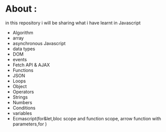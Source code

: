 # About :  
in this repository i will be sharing what i have learnt in Javascript  
- Algorithm    
- array  
- asynchronous Javascript    
- data types  
- DOM  
- events  
- Fetch API & AJAX  
- Functions  
- JSON  
- Loops  
- Object  
- Operators  
- Strings  
- Numbers  
- Conditions  
- variables  
- Ecmascript(for&let,bloc scope and function scope,
arrow function with parameters,for )  